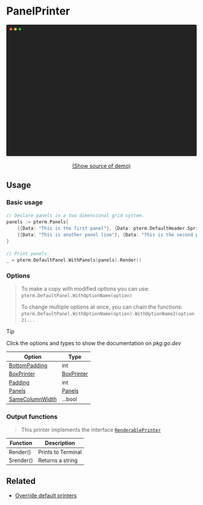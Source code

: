 # PanelPrinter

<!-- 
Replace all of the following strings with the current printer.
     panel Panel PanelPrinter DefaultPanel
-->

![PanelPrinter Example](https://raw.githubusercontent.com/pterm/pterm/master/_examples/panel/animation.svg)

<p align="center"><a href="https://github.com/pterm/pterm/blob/master/_examples/panel/main.go" target="_blank">(Show source of demo)</a></p>


## Usage

### Basic usage

```go
// Declare panels in a two dimensional grid system.
panels := pterm.Panels{
    {{Data: "This is the first panel"}, {Data: pterm.DefaultHeader.Sprint("Hello, World!")}, {Data: "This\npanel\ncontains\nmultiple\nlines"}},
    {{Data: "This is another panel line"}, {Data: "This is the second panel\nwith a new line"}},
}

// Print panels.
_ = pterm.DefaultPanel.WithPanels(panels).Render()
```

### Options

> To make a copy with modified options you can use:
> `pterm.DefaultPanel.WithOptionName(option)`
>
> To change multiple options at once, you can chain the functions:
> `pterm.DefaultPanel.WithOptionName(option).WithOptionName2(option2)...`

> [!TIP]
> Click the options and types to show the documentation on _pkg.go.dev_

|Option|Type|
|------|----|
|[BottomPadding](https://pkg.go.dev/github.com/pterm/pterm#PanelPrinter.WithBottomPadding)|int|
|[BoxPrinter](https://pkg.go.dev/github.com/pterm/pterm#PanelPrinter.WithBoxPrinter)|[BoxPrinter](https://pkg.go.dev/github.com/pterm/pterm#BoxPrinter)|
|[Padding](https://pkg.go.dev/github.com/pterm/pterm#PanelPrinter.WithPadding)|int|
|[Panels](https://pkg.go.dev/github.com/pterm/pterm#PanelPrinter.WithPanels)|[Panels](https://pkg.go.dev/github.com/pterm/pterm#Panels)|
|[SameColumnWidth](https://pkg.go.dev/github.com/pterm/pterm#PanelPrinter.WithSameColumnWidth)|...bool|

### Output functions

> This printer implements the interface [`RenderablePrinter`](https://github.com/pterm/pterm/blob/master/interface_renderable_printer.go)

|Function|Description|
|------|---------|
|Render()|Prints to Terminal|
|Srender()|Returns a string|

## Related
- [Override default printers](docs/override-default-printer.md)